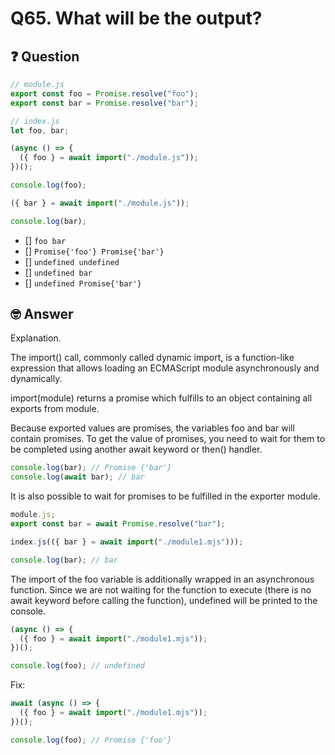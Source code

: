 # Q65. What will be the output?

## ❓ Question

```js
// module.js
export const foo = Promise.resolve("foo");
export const bar = Promise.resolve("bar");

// index.js
let foo, bar;

(async () => {
  ({ foo } = await import("./module.js"));
})();

console.log(foo);

({ bar } = await import("./module.js"));

console.log(bar);
```

- [] `foo bar`
- [] `Promise{'foo'} Promise{'bar'}`
- [] `undefined undefined`
- [] `undefined bar`
- [] `undefined Promise{'bar'}`

## 🤓 Answer

Explanation.

The import() call, commonly called dynamic import, is a function-like expression that allows loading an ECMAScript module asynchronously and dynamically.

import(module) returns a promise which fulfills to an object containing all exports from module.

Because exported values ​​are promises, the variables foo and bar will contain promises. To get the value of promises, you need to wait for them to be completed using another await keyword or then() handler.

```js
console.log(bar); // Promise {'bar'}
console.log(await bar); // bar
```

It is also possible to wait for promises to be fulfilled in the exporter module.

```js
module.js;
export const bar = await Promise.resolve("bar");

index.js(({ bar } = await import("./module1.mjs")));

console.log(bar); // bar
```

The import of the foo variable is additionally wrapped in an asynchronous function. Since we are not waiting for the function to execute (there is no await keyword before calling the function), undefined will be printed to the console.

```js
(async () => {
  ({ foo } = await import("./module1.mjs"));
})();

console.log(foo); // undefined
```

Fix:

```js
await (async () => {
  ({ foo } = await import("./module1.mjs"));
})();

console.log(foo); // Promise {'foo'}
```
